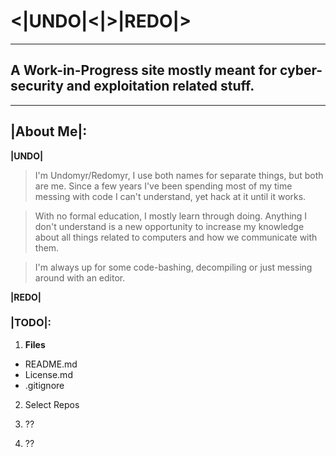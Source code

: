 # <|**UNDO**|<|>|**REDO**|>
***
## A Work-in-Progress site mostly meant for cyber-security and exploitation related stuff.
***
## **|About Me|:**
  **|UNDO|**
  > I'm Undomyr/Redomyr, I use both names for separate things, but both are me.
  > Since a few years I've been spending most of my time messing with code I can't
  > understand, yet hack at it until it works.
  
  > With no formal education, I mostly learn through doing. Anything I don't understand
  > is a new opportunity to increase my knowledge about all things related to computers
  > and how we communicate with them.
  
  > I'm always up for some code-bashing, decompiling or just messing around with an editor.
  
  **|REDO|**
  
### |TODO|:
1. **Files**
  * README.md
  * License.md
  * .gitignore

2. Select Repos

3. ??

4. ??
